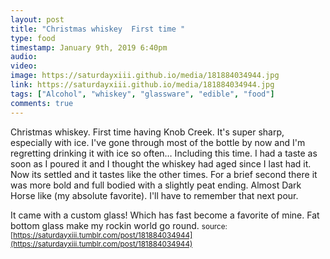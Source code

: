 ```yaml
---
layout: post
title: "Christmas whiskey  First time "
type: food
timestamp: January 9th, 2019 6:40pm
audio: 
video: 
image: https://saturdayxiii.github.io/media/181884034944.jpg
link: https://saturdayxiii.github.io/media/181884034944.jpg
tags: ["Alcohol", "whiskey", "glassware", "edible", "food"]
comments: true
---
```

Christmas whiskey.  First time having Knob Creek.  It's super sharp, especially with ice.  I've gone through most of the bottle by now and I'm regretting drinking it with ice so often&hellip; Including this time.  I had a taste as soon as I poured it and I thought the whiskey had aged since I last had it.  Now its settled and it tastes like the other times.  For a brief second there it was more bold and full bodied with a slightly peat ending.  Almost Dark Horse like (my absolute favorite). I'll have to remember that next pour.

It came with a custom glass! Which has fast become a favorite of mine.  Fat bottom glass make my rockin world go round.
<small>source: [https://saturdayxiii.tumblr.com/post/181884034944](https://saturdayxiii.tumblr.com/post/181884034944)</small>